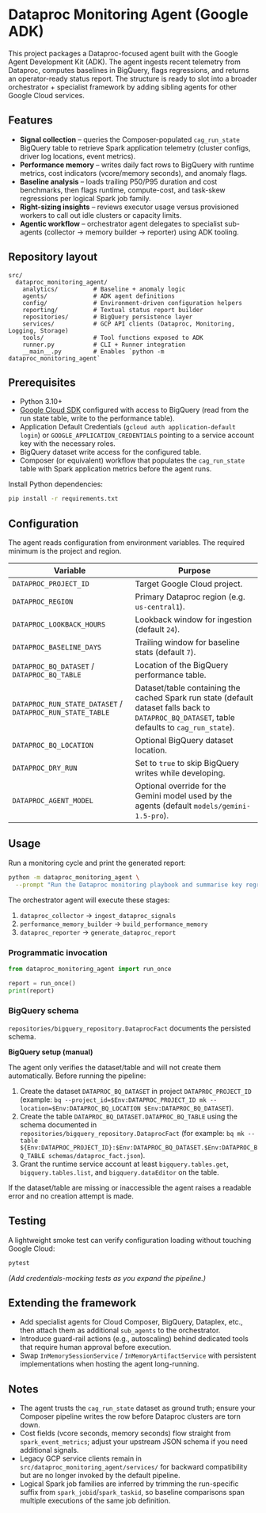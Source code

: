 # Dataproc Monitoring Agent (Google ADK)

This project packages a Dataproc-focused agent built with the Google Agent Development Kit (ADK). The agent ingests recent telemetry from Dataproc, computes baselines in BigQuery, flags regressions, and returns an operator-ready status report. The structure is ready to slot into a broader orchestrator + specialist framework by adding sibling agents for other Google Cloud services.

## Features

- **Signal collection** – queries the Composer-populated `cag_run_state` BigQuery table to retrieve Spark application telemetry (cluster configs, driver log locations, event metrics).
- **Performance memory** – writes daily fact rows to BigQuery with runtime metrics, cost indicators (vcore/memory seconds), and anomaly flags.
- **Baseline analysis** – loads trailing P50/P95 duration and cost benchmarks, then flags runtime, compute-cost, and task-skew regressions per logical Spark job family.
- **Right-sizing insights** – reviews executor usage versus provisioned workers to call out idle clusters or capacity limits.
- **Agentic workflow** – orchestrator agent delegates to specialist sub-agents (collector → memory builder → reporter) using ADK tooling.

## Repository layout

```
src/
  dataproc_monitoring_agent/
    analytics/          # Baseline + anomaly logic
    agents/             # ADK agent definitions
    config/             # Environment-driven configuration helpers
    reporting/          # Textual status report builder
    repositories/       # BigQuery persistence layer
    services/           # GCP API clients (Dataproc, Monitoring, Logging, Storage)
    tools/              # Tool functions exposed to ADK
    runner.py           # CLI + Runner integration
    __main__.py         # Enables `python -m dataproc_monitoring_agent`
```

## Prerequisites

- Python 3.10+
- [Google Cloud SDK](https://cloud.google.com/sdk) configured with access to BigQuery (read from the run state table, write to the performance table).
- Application Default Credentials (`gcloud auth application-default login`) or `GOOGLE_APPLICATION_CREDENTIALS` pointing to a service account key with the necessary roles.
- BigQuery dataset write access for the configured table.
- Composer (or equivalent) workflow that populates the `cag_run_state` table with Spark application metrics before the agent runs.

Install Python dependencies:

```bash
pip install -r requirements.txt
```

## Configuration

The agent reads configuration from environment variables. The required minimum is the project and region.

| Variable | Purpose |
| --- | --- |
| `DATAPROC_PROJECT_ID` | Target Google Cloud project. |
| `DATAPROC_REGION` | Primary Dataproc region (e.g. `us-central1`). |
| `DATAPROC_LOOKBACK_HOURS` | Lookback window for ingestion (default `24`). |
| `DATAPROC_BASELINE_DAYS` | Trailing window for baseline stats (default `7`). |
| `DATAPROC_BQ_DATASET` / `DATAPROC_BQ_TABLE` | Location of the BigQuery performance table. |
| `DATAPROC_RUN_STATE_DATASET` / `DATAPROC_RUN_STATE_TABLE` | Dataset/table containing the cached Spark run state (default dataset falls back to `DATAPROC_BQ_DATASET`, table defaults to `cag_run_state`). |
| `DATAPROC_BQ_LOCATION` | Optional BigQuery dataset location. |
| `DATAPROC_DRY_RUN` | Set to `true` to skip BigQuery writes while developing. |
| `DATAPROC_AGENT_MODEL` | Optional override for the Gemini model used by the agents (default `models/gemini-1.5-pro`). |

## Usage

Run a monitoring cycle and print the generated report:

```bash
python -m dataproc_monitoring_agent \
  --prompt "Run the Dataproc monitoring playbook and summarise key regressions."
```

The orchestrator agent will execute these stages:

1. `dataproc_collector` → `ingest_dataproc_signals`
2. `performance_memory_builder` → `build_performance_memory`
3. `dataproc_reporter` → `generate_dataproc_report`

### Programmatic invocation

```python
from dataproc_monitoring_agent import run_once

report = run_once()
print(report)
```

### BigQuery schema

`repositories/bigquery_repository.DataprocFact` documents the persisted schema.

**BigQuery setup (manual)**

The agent only verifies the dataset/table and will not create them automatically. Before running the pipeline:

1. Create the dataset `DATAPROC_BQ_DATASET` in project `DATAPROC_PROJECT_ID` (example: `bq --project_id=$Env:DATAPROC_PROJECT_ID mk --location=$Env:DATAPROC_BQ_LOCATION $Env:DATAPROC_BQ_DATASET`).
2. Create the table `DATAPROC_BQ_DATASET.DATAPROC_BQ_TABLE` using the schema documented in `repositories/bigquery_repository.DataprocFact` (for example: `bq mk --table ${Env:DATAPROC_PROJECT_ID}:$Env:DATAPROC_BQ_DATASET.$Env:DATAPROC_BQ_TABLE schemas/dataproc_fact.json`).
3. Grant the runtime service account at least `bigquery.tables.get`, `bigquery.tables.list`, and `bigquery.dataEditor` on the table.

If the dataset/table are missing or inaccessible the agent raises a readable error and no creation attempt is made.

## Testing

A lightweight smoke test can verify configuration loading without touching Google Cloud:

```bash
pytest
```

*(Add credentials-mocking tests as you expand the pipeline.)*

## Extending the framework

- Add specialist agents for Cloud Composer, BigQuery, Dataplex, etc., then attach them as additional `sub_agents` to the orchestrator.
- Introduce guard-rail actions (e.g., autoscaling) behind dedicated tools that require human approval before execution.
- Swap `InMemorySessionService` / `InMemoryArtifactService` with persistent implementations when hosting the agent long-running.

## Notes

- The agent trusts the `cag_run_state` dataset as ground truth; ensure your Composer pipeline writes the row before Dataproc clusters are torn down.
- Cost fields (vcore seconds, memory seconds) flow straight from `spark_event_metrics`; adjust your upstream JSON schema if you need additional signals.
- Legacy GCP service clients remain in `src/dataproc_monitoring_agent/services/` for backward compatibility but are no longer invoked by the default pipeline.
- Logical Spark job families are inferred by trimming the run-specific suffix from `spark_jobid`/`spark_taskid`, so baseline comparisons span multiple executions of the same job definition.
